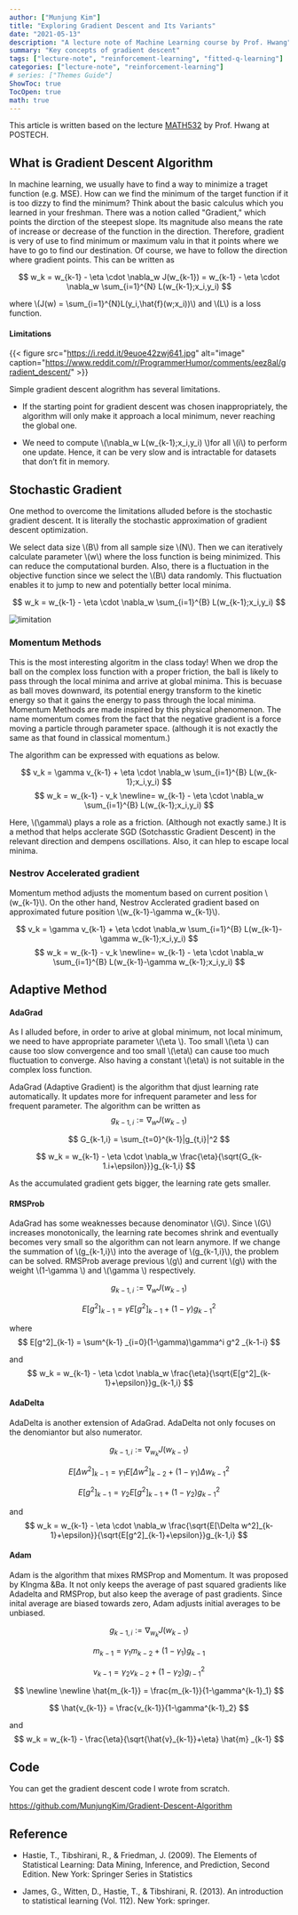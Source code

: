 ```yaml
---
author: ["Munjung Kim"]
title: "Exploring Gradient Descent and Its Variants"
date: "2021-05-13"
description: "A lecture note of Machine Learning course by Prof. Hwang"
summary: "Key concepts of gradient descent"
tags: ["lecture-note", "reinforcement-learning", "fitted-q-learning"]
categories: ["lecture-note", "reinforcement-learning"]
# series: ["Themes Guide"]
ShowToc: true
TocOpen: true
math: true
---
```




This article is written based on the lecture [MATH532](https://plms.postech.ac.kr/local/ubion/course/syllabusV.php?id=1022)  by Prof. Hwang at POSTECH.

## What is Gradient Descent Algorithm




In machine learning, we usually have to find a way to minimize a traget function (e.g. MSE). How can we find the minimum of the target function if it is too dizzy to find the minimum? Think about the basic calculus which you learned in your freshman. There was a notion called "Gradient," which points the dirction of the steepest slope. Its magnitude also means the rate of increase or decrease of the function in the direction. Therefore, gradient is very of use to find minimum or maximum valu in that it points where we have to go to find our destination. Of course, we have to follow the direction where gradient points. This can be written as


$$ 
w_k = w_{k-1} - \eta \cdot \nabla_w J(w_{k-1})
    = w_{k-1} - \eta \cdot \nabla_w \sum_{i=1}^{N} L(w_{k-1};x_i,y_i)
$$


where \\(J(w) = \sum_{i=1}^{N}L(y_i,\hat{f}(w;x_i))\\) and \\(L\\) is a loss function.

 
#### Limitations


{{< figure src="https://i.redd.it/9euoe42zwj641.jpg" alt="image" caption="https://www.reddit.com/r/ProgrammerHumor/comments/eez8al/gradient_descent/" >}}

Simple gradient descent alogrithm has several limitations.

* If the starting point for gradient descent was chosen inappropriately, the algorithm will only make it approach a local minimum, never reaching the global one.

* We need to compute  \\(\nabla_w L(w_{k-1};x_i,y_i) \\)for all \\(i\\) to perform one update. Hence, it can be very slow and is intractable for datasets that don’t
fit in memory.


## Stochastic Gradient 

One method to overcome the limitations alluded before is the stochastic gradient descent. It is literally the stochastic approximation of gradient descent optimization. 

We select data size \\(B\\) from all sample size \\(N\\). Then we can iteratively calculate parameter \\(w\\) where the loss function is being minimized. This can reduce the computational burden. Also, there is a fluctuation in the objective function since we select the \\(B\\) data randomly. This fluctuation enables it to jump to new and potentially better local minima. 

$$ 
w_k  = w_{k-1} - \eta \cdot \nabla_w \sum_{i=1}^{B} L(w_{k-1};x_i,y_i)
$$

![limitation](/images/POST/SGD.png)


### Momentum Methods

This is the most interesting algoritm in the class today! When we drop the ball on the complex loss function with a proper friction, the ball is likely to pass through the local minima and arrive at global minima.
This is becuase as ball moves downward, its potential energy transform to the kinetic energy so that it gains the energy to pass through the local minima. Momentum Methods are made inspired by this physical phenomenon. The name momentum comes from the fact that the negative gradient is a force moving a particle through parameter space. (although it is not exactly the same as that found in classical momentum.)

The algorithm can be expressed with equations as below.

$$ 
v_k = \gamma v_{k-1} +  \eta \cdot \nabla_w \sum_{i=1}^{B} L(w_{k-1};x_i,y_i)
$$
$$
w_k  = w_{k-1} - v_k 
     \newline= w_{k-1} - \eta \cdot \nabla_w \sum_{i=1}^{B} L(w_{k-1};x_i,y_i)
$$

Here, \\(\gamma\\) plays a role as a friction. (Although not exactly same.) 
It is a method that helps acclerate SGD (Sotchasstic Gradient Descent) in the relevant direction and dempens oscillations. Also, it can hlep to escape local minima.


### Nestrov Accelerated gradient

Momentum method adjusts the momentum based on current position \\(w_{k-1}\\). On the other hand, Nestrov Acclerated gradient based on approximated future position \\(w_{k-1}-\gamma w_{k-1}\\). 

$$ 
v_k = \gamma v_{k-1} +  \eta \cdot \nabla_w \sum_{i=1}^{B} L(w_{k-1}-\gamma w_{k-1};x_i,y_i)
$$
$$
w_k  = w_{k-1} - v_k 
     \newline= w_{k-1} - \eta \cdot \nabla_w \sum_{i=1}^{B} L(w_{k-1}-\gamma w_{k-1};x_i,y_i)
$$

## Adaptive Method

#### AdaGrad
As I alluded before, in order to arive at global minimum, not local minimum, we need to have appropriate parameter \\(\eta \\). Too small \\(\eta \\) can cause too slow convergence and too small \\(\eta\\) can cause too much fluctuation to converge. Also having a constant \\(\eta\\) is not suitable in the complex loss function. 

AdaGrad (Adaptive Gradient) is the algorithm that djust learning rate automatically. It updates more for infrequent parameter and less for frequent parameter. The algorithm can be written as 
$$
g_{k-1,i} := \nabla_w J(w_{k-1})
$$

$$
G_{k-1,i} = \sum_{t=0}^{k-1}|g_{t,i}|^2
$$

$$
w_k  = w_{k-1} - \eta \cdot \nabla_w \frac{\eta}{\sqrt{G_{k-1.i+\epsilon}}}g_{k-1,i}
$$

As the accumulated gradient gets bigger, the learning rate gets smaller. 

#### RMSProb

AdaGrad has some weaknesses because denominator \\(G\\). Since \\(G\\) increases monotonically, the learning rate becomes shrink and eventually becomes very small so the algorithm can not learn anymore. If we change the summation of \\(g_{k-1,i}\\) into the average of 
\\(g_{k-1,i}\\), the problem can be solved. RMSProb average previous \\(g\\) and current \\(g\\) with the weight \\(1-\gamma \\) and \\(\gamma \\) respectively.

$$
g_{k-1,i} := \nabla_w J(w_{k-1})
$$

$$
E[g^2]_{k-1} = \gamma E[g^2] _{k-1} + (1-\gamma) g^2 _{k-1}
$$

where
$$
E[g^2]_{k-1} = \sum^{k-1} _{i=0}(1-\gamma)\gamma^i g^2 _{k-1-i}
$$

and
$$
w_k  = w_{k-1} - \eta \cdot \nabla_w \frac{\eta}{\sqrt{E[g^2]_{k-1}+\epsilon}}g_{k-1,i}
$$

#### AdaDelta

AdaDelta is another extension of AdaGrad. AdaDelta not only focuses on the denomiantor but also numerator. 

$$
g_{k-1,i} := \nabla_{w_k} J(w_{k-1})
$$

$$
E[\Delta w^2]_{k-1} = \gamma_1 E[\Delta w^2] _{k-2} + (1-\gamma_1) \Delta w^2 _{k-1}
$$

$$
E[g^2]_{k-1} = \gamma_2 E[g^2] _{k-1} + (1-\gamma_2) g^2 _{k-1}
$$


and
$$
w_k  = w_{k-1} - \eta \cdot \nabla_w \frac{\sqrt{E[\Delta w^2]_{k-1}+\epsilon}}{\sqrt{E[g^2]_{k-1}+\epsilon}}g_{k-1,i}
$$

#### Adam


Adam is the algorithm that mixes RMSProp and Momentum. It was proposed by KIngma &Ba. It not only keeps the average of past squared gradients like Adadelta and RMSProp, but also keep the average of past gradients. Since inital average are biased towards zero, Adam adjusts initial averages to be unbiased. 


$$
g_{k-1,i} := \nabla_{w_k} J(w_{k-1})
$$




$$
m_{k-1} = \gamma_1 m_{k-2} + (1-\gamma_1)g_{k-1}
$$

$$
v_{k-1} = \gamma_2 v_{k-2} + (1-\gamma_2)g^2_{l-1}
$$

$$
\newline
\newline 
\hat{m_{k-1}} = \frac{m_{k-1}}{1-\gamma^{k-1}_1}
$$

$$
\hat{v_{k-1}} = \frac{v_{k-1}}{1-\gamma^{k-1}_2}
$$

and
$$
w_k  = w_{k-1} - \frac{\eta}{\sqrt{\hat{v}_{k-1}}+\eta} \hat{m} _{k-1}
$$


## Code

You can get the gradient descent code I wrote from scratch.

https://github.com/MunjungKim/Gradient-Descent-Algorithm


## Reference

* Hastie, T., Tibshirani, R., & Friedman, J. (2009). The Elements of Statistical Learning: Data Mining, Inference, and Prediction, Second Edition. New York: Springer Series in Statistics

* James, G., Witten, D., Hastie, T., & Tibshirani, R. (2013). An introduction to statistical learning (Vol. 112). New York: springer.





<!--

<--!To enable emoji globally, set `enableEmoji` to `true` in your site's [configuration](https://gohugo.io/getting-started/configuration/) and then you can type emoji shorthand codes directly in content files; e.g.

<p><span class="nowrap"><span class="emojify">🙈</span> <code>:see_no_evil:</code></span>  <span class="nowrap"><span class="emojify">🙉</span> <code>:hear_no_evil:</code></span>  <span class="nowrap"><span class="emojify">🙊</span> <code>:speak_no_evil:</code></span></p>
<br>

The [Emoji cheat sheet](http://www.emoji-cheat-sheet.com/) is a useful reference for emoji shorthand codes.

***

**N.B.** The above steps enable Unicode Standard emoji characters and sequences in Hugo, however the rendering of these glyphs depends on the browser and the platform. To style the emoji you can either use a third party emoji font or a font stack; e.g.

{{< highlight html >}}
.emoji {
  font-family: Apple Color Emoji, Segoe UI Emoji, NotoColorEmoji, Segoe UI Symbol, Android Emoji, EmojiSymbols;
}
{{< /highlight >}}

{{< css.inline >}}
<style>
.emojify {
	font-family: Apple Color Emoji, Segoe UI Emoji, NotoColorEmoji, Segoe UI Symbol, Android Emoji, EmojiSymbols;
	font-size: 2rem;
	vertical-align: middle;
}
@media screen and (max-width:650px) {
  .nowrap {
    display: block;
    margin: 25px 0;
  }
}
</style>
{{< /css.inline >}}

-->
